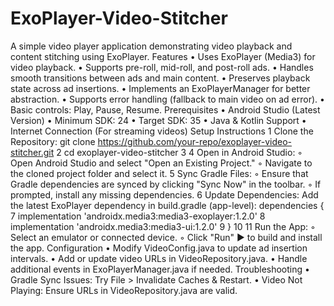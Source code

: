 # ExoPlayer-Video-Stitcher
A simple video player application demonstrating video playback and content stitching using ExoPlayer.
Features
•	Uses ExoPlayer (Media3) for video playback.
•	Supports pre-roll, mid-roll, and post-roll ads.
•	Handles smooth transitions between ads and main content.
•	Preserves playback state across ad insertions.
•	Implements an ExoPlayerManager for better abstraction.
•	Supports error handling (fallback to main video on ad error).
•	Basic controls: Play, Pause, Resume.
Prerequisites
•	Android Studio (Latest Version)
•	Minimum SDK: 24
•	Target SDK: 35
•	Java & Kotlin Support
•	Internet Connection (For streaming videos)
Setup Instructions
1	Clone the Repository: git clone https://github.com/your-repo/exoplayer-video-stitcher.git
2	cd exoplayer-video-stitcher
3
4	Open in Android Studio:
◦	Open Android Studio and select "Open an Existing Project."
◦	Navigate to the cloned project folder and select it.
5	Sync Gradle Files:
◦	Ensure that Gradle dependencies are synced by clicking "Sync Now" in the toolbar.
◦	If prompted, install any missing dependencies.
6	Update Dependencies: Add the latest ExoPlayer dependency in build.gradle (app-level): dependencies {
7	    implementation 'androidx.media3:media3-exoplayer:1.2.0'
8	    implementation 'androidx.media3:media3-ui:1.2.0'
9	}
10
11	Run the App:
◦	Select an emulator or connected device.
◦	Click "Run" ▶ to build and install the app.
Configuration
•	Modify VideoConfig.java to update ad insertion intervals.
•	Add or update video URLs in VideoRepository.java.
•	Handle additional events in ExoPlayerManager.java if needed.
Troubleshooting
•	Gradle Sync Issues: Try File > Invalidate Caches & Restart.
•	Video Not Playing: Ensure URLs in VideoRepository.java are valid.